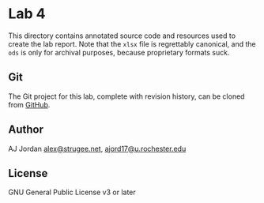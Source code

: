 # Lab 4

This directory contains annotated source code and resources used to create the lab report. Note that the `xlsx` file is regrettably canonical, and the `ods` is only for archival purposes, because proprietary formats suck.

## Git

The Git project for this lab, complete with revision history, can be cloned from [GitHub](https://github.com/strugee/csc-172-labs).

## Author

AJ Jordan <alex@strugee.net>, <ajord17@u.rochester.edu>

## License

GNU General Public License v3 or later

